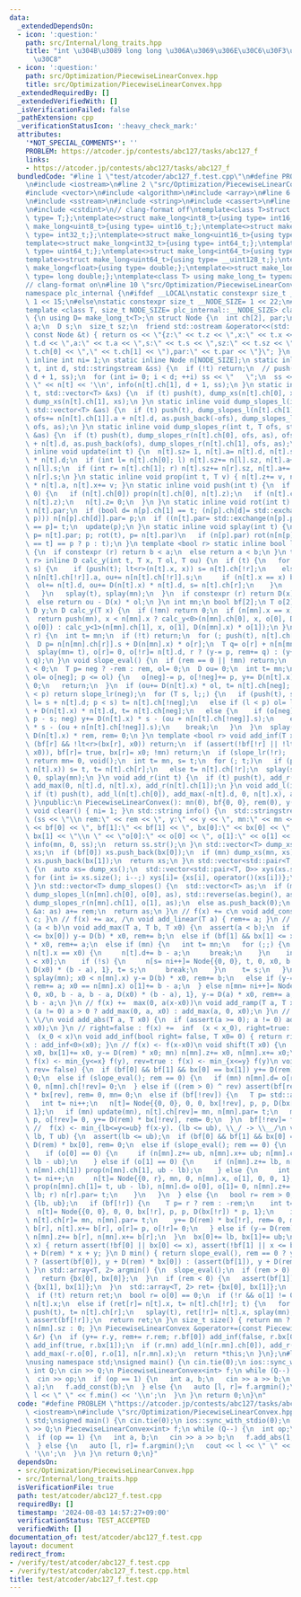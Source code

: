 ```yaml
---
data:
  _extendedDependsOn:
  - icon: ':question:'
    path: src/Internal/long_traits.hpp
    title: "int \u304B\u3089 long long \u306A\u3069\u306E\u30C6\u30F3\u30D7\u30EC\u30FC\
      \u30C8"
  - icon: ':question:'
    path: src/Optimization/PiecewiseLinearConvex.hpp
    title: src/Optimization/PiecewiseLinearConvex.hpp
  _extendedRequiredBy: []
  _extendedVerifiedWith: []
  _isVerificationFailed: false
  _pathExtension: cpp
  _verificationStatusIcon: ':heavy_check_mark:'
  attributes:
    '*NOT_SPECIAL_COMMENTS*': ''
    PROBLEM: https://atcoder.jp/contests/abc127/tasks/abc127_f
    links:
    - https://atcoder.jp/contests/abc127/tasks/abc127_f
  bundledCode: "#line 1 \"test/atcoder/abc127_f.test.cpp\"\n#define PROBLEM \"https://atcoder.jp/contests/abc127/tasks/abc127_f\"\
    \n#include <iostream>\n#line 2 \"src/Optimization/PiecewiseLinearConvex.hpp\"\n\
    #include <vector>\n#include <algorithm>\n#include <array>\n#line 6 \"src/Optimization/PiecewiseLinearConvex.hpp\"\
    \n#include <sstream>\n#include <string>\n#include <cassert>\n#line 2 \"src/Internal/long_traits.hpp\"\
    \n#include <cstdint>\n// clang-format off\ntemplate<class T>struct make_long{using\
    \ type= T;};\ntemplate<>struct make_long<int8_t>{using type= int16_t;};\ntemplate<>struct\
    \ make_long<uint8_t>{using type= uint16_t;};\ntemplate<>struct make_long<int16_t>{using\
    \ type= int32_t;};\ntemplate<>struct make_long<uint16_t>{using type= uint32_t;};\n\
    template<>struct make_long<int32_t>{using type= int64_t;};\ntemplate<>struct make_long<uint32_t>{using\
    \ type= uint64_t;};\ntemplate<>struct make_long<int64_t>{using type= __int128_t;};\n\
    template<>struct make_long<uint64_t>{using type= __uint128_t;};\ntemplate<>struct\
    \ make_long<float>{using type= double;};\ntemplate<>struct make_long<double>{using\
    \ type= long double;};\ntemplate<class T> using make_long_t= typename make_long<T>::type;\n\
    // clang-format on\n#line 10 \"src/Optimization/PiecewiseLinearConvex.hpp\"\n\
    namespace plc_internal {\n#ifdef __LOCAL\nstatic constexpr size_t __NODE_SIZE=\
    \ 1 << 15;\n#else\nstatic constexpr size_t __NODE_SIZE= 1 << 22;\n#endif\n}\n\
    template <class T, size_t NODE_SIZE= plc_internal::__NODE_SIZE> class PiecewiseLinearConvex\
    \ {\n using D= make_long_t<T>;\n struct Node {\n  int ch[2], par;\n  T z, x, d,\
    \ a;\n  D s;\n  size_t sz;\n  friend std::ostream &operator<<(std::ostream &os,\
    \ const Node &t) { return os << \"{z:\" << t.z << \",x:\" << t.x << \",d:\" <<\
    \ t.d << \",a:\" << t.a << \",s:\" << t.s << \",sz:\" << t.sz << \",ch:(\" <<\
    \ t.ch[0] << \",\" << t.ch[1] << \"),par:\" << t.par << \"}\"; }\n };\n static\
    \ inline int ni= 1;\n static inline Node n[NODE_SIZE];\n static inline void info(int\
    \ t, int d, std::stringstream &ss) {\n  if (!t) return;\n  // push(t);\n  info(n[t].ch[0],\
    \ d + 1, ss);\n  for (int i= 0; i < d; ++i) ss << \"   \";\n  ss << \" \u25A0\
    \ \" << n[t] << '\\n', info(n[t].ch[1], d + 1, ss);\n }\n static inline void dump_xs(int\
    \ t, std::vector<T> &xs) {\n  if (t) push(t), dump_xs(n[t].ch[0], xs), xs.push_back(n[t].x),\
    \ dump_xs(n[t].ch[1], xs);\n }\n static inline void dump_slopes_l(int t, T ofs,\
    \ std::vector<T> &as) {\n  if (t) push(t), dump_slopes_l(n[t].ch[1], ofs, as),\
    \ ofs+= n[n[t].ch[1]].a + n[t].d, as.push_back(-ofs), dump_slopes_l(n[t].ch[0],\
    \ ofs, as);\n }\n static inline void dump_slopes_r(int t, T ofs, std::vector<T>\
    \ &as) {\n  if (t) push(t), dump_slopes_r(n[t].ch[0], ofs, as), ofs+= n[n[t].ch[0]].a\
    \ + n[t].d, as.push_back(ofs), dump_slopes_r(n[t].ch[1], ofs, as);\n }\n static\
    \ inline void update(int t) {\n  n[t].sz= 1, n[t].a= n[t].d, n[t].s= D(n[t].x)\
    \ * n[t].d;\n  if (int l= n[t].ch[0]; l) n[t].sz+= n[l].sz, n[t].a+= n[l].a, n[t].s+=\
    \ n[l].s;\n  if (int r= n[t].ch[1]; r) n[t].sz+= n[r].sz, n[t].a+= n[r].a, n[t].s+=\
    \ n[r].s;\n }\n static inline void prop(int t, T v) { n[t].z+= v, n[t].s+= D(v)\
    \ * n[t].a, n[t].x+= v; }\n static inline void push(int t) {\n  if (n[t].z !=\
    \ 0) {\n   if (n[t].ch[0]) prop(n[t].ch[0], n[t].z);\n   if (n[t].ch[1]) prop(n[t].ch[1],\
    \ n[t].z);\n   n[t].z= 0;\n  }\n }\n static inline void rot(int t) {\n  int p=\
    \ n[t].par;\n  if (bool d= n[p].ch[1] == t; (n[p].ch[d]= std::exchange(n[t].ch[!d],\
    \ p))) n[n[p].ch[d]].par= p;\n  if ((n[t].par= std::exchange(n[p].par, t))) n[n[t].par].ch[n[n[t].par].ch[1]\
    \ == p]= t;\n  update(p);\n }\n static inline void splay(int t) {\n  for (int\
    \ p= n[t].par; p; rot(t), p= n[t].par)\n   if (n[p].par) rot(n[n[p].par].ch[n[p].ch[1]\
    \ == t] == p ? p : t);\n }\n template <bool r> static inline bool lt(T a, T b)\
    \ {\n  if constexpr (r) return b < a;\n  else return a < b;\n }\n template <bool\
    \ r> inline D calc_y(int t, T x, T ol, T ou) {\n  if (t) {\n   for (int s;; t=\
    \ s) {\n    if (push(t); lt<r>(n[t].x, x)) s= n[t].ch[!r];\n    else {\n     ol+=\
    \ n[n[t].ch[!r]].a, ou+= n[n[t].ch[!r]].s;\n     if (n[t].x == x) break;\n   \
    \  ol+= n[t].d, ou+= D(n[t].x) * n[t].d, s= n[t].ch[r];\n    }\n    if (!s) break;\n\
    \   }\n   splay(t), splay(mn);\n  }\n  if constexpr (r) return D(x) * ol - ou;\n\
    \  else return ou - D(x) * ol;\n }\n int mn;\n bool bf[2];\n T o[2], rem, bx[2];\n\
    \ D y;\n D calc_y(T x) {\n  if (!mn) return 0;\n  if (n[mn].x == x) return 0;\n\
    \  return push(mn), x < n[mn].x ? calc_y<0>(n[mn].ch[0], x, o[0], D(n[mn].x) *\
    \ o[0]) : calc_y<1>(n[mn].ch[1], x, o[1], D(n[mn].x) * o[1]);\n }\n void slope_lr(bool\
    \ r) {\n  int t= mn;\n  if (!t) return;\n  for (; push(t), n[t].ch[r];) t= n[t].ch[r];\n\
    \  D p= n[n[mn].ch[r]].s + D(n[mn].x) * o[r];\n  T q= o[r] + n[n[mn].ch[r]].a;\n\
    \  splay(mn= t), o[r]= 0, o[!r]= n[t].d, r ? (y-= p, rem+= q) : (y+= p, rem-=\
    \ q);\n }\n void slope_eval() {\n  if (rem == 0 || !mn) return;\n  bool neg= rem\
    \ < 0;\n  T p= neg ? -rem : rem, ol= 0;\n  D ou= 0;\n  int t= mn;\n  if (push(t),\
    \ ol= o[neg]; p <= ol) {\n   o[neg]-= p, o[!neg]+= p, y+= D(n[t].x) * rem, rem=\
    \ 0;\n   return;\n  }\n  if (ou+= D(n[t].x) * ol, t= n[t].ch[neg]; ol + n[t].a\
    \ < p) return slope_lr(neg);\n  for (T s, l;;) {\n   if (push(t), s= ol + n[n[t].ch[!neg]].a,\
    \ l= s + n[t].d; p < s) t= n[t].ch[!neg];\n   else if (l < p) ol= l, ou+= n[n[t].ch[!neg]].s\
    \ + D(n[t].x) * n[t].d, t= n[t].ch[neg];\n   else {\n    if (o[neg]= l - p, o[!neg]=\
    \ p - s; neg) y+= D(n[t].x) * s - (ou + n[n[t].ch[!neg]].s);\n    else y-= D(n[t].x)\
    \ * s - (ou + n[n[t].ch[!neg]].s);\n    break;\n   }\n  }\n  splay(mn= t), y+=\
    \ D(n[t].x) * rem, rem= 0;\n }\n template <bool r> void add_inf(T x0) {\n  if\
    \ (bf[r] && !lt<r>(bx[r], x0)) return;\n  if (assert(!bf[!r] || !lt<r>(bx[!r],\
    \ x0)), bf[r]= true, bx[r]= x0; !mn) return;\n  if (slope_lr(!r); !lt<r>(x0, n[mn].x))\
    \ return mn= 0, void();\n  int t= mn, s= t;\n  for (; t;)\n   if (push(t); lt<r>(x0,\
    \ n[t].x)) s= t, t= n[t].ch[r];\n   else t= n[t].ch[!r];\n  splay(s), n[s].ch[r]=\
    \ 0, splay(mn);\n }\n void add_r(int t) {\n  if (t) push(t), add_r(n[t].ch[0]),\
    \ add_max(0, n[t].d, n[t].x), add_r(n[t].ch[1]);\n }\n void add_l(int t) {\n \
    \ if (t) push(t), add_l(n[t].ch[0]), add_max(-n[t].d, 0, n[t].x), add_l(n[t].ch[1]);\n\
    \ }\npublic:\n PiecewiseLinearConvex(): mn(0), bf{0, 0}, rem(0), y(0) {}\n static\
    \ void clear() { ni= 1; }\n std::string info() {\n  std::stringstream ss;\n  if\
    \ (ss << \"\\n rem:\" << rem << \", y:\" << y << \", mn:\" << mn << \"\\n bf[0]:\"\
    \ << bf[0] << \", bf[1]:\" << bf[1] << \", bx[0]:\" << bx[0] << \", bx[1]:\" <<\
    \ bx[1] << \"\\n \" << \"o[0]:\" << o[0] << \", o[1]:\" << o[1] << \"\\n\"; mn)\
    \ info(mn, 0, ss);\n  return ss.str();\n }\n std::vector<T> dump_xs() {\n  std::vector<T>\
    \ xs;\n  if (bf[0]) xs.push_back(bx[0]);\n  if (mn) dump_xs(mn, xs);\n  if (bf[1])\
    \ xs.push_back(bx[1]);\n  return xs;\n }\n std::vector<std::pair<T, D>> dump_xys()\
    \ {\n  auto xs= dump_xs();\n  std::vector<std::pair<T, D>> xys(xs.size());\n \
    \ for (int i= xs.size(); i--;) xys[i]= {xs[i], operator()(xs[i])};\n  return xys;\n\
    \ }\n std::vector<T> dump_slopes() {\n  std::vector<T> as;\n  if (mn) as.push_back(-o[0]),\
    \ dump_slopes_l(n[mn].ch[0], o[0], as), std::reverse(as.begin(), as.end()), as.push_back(o[1]),\
    \ dump_slopes_r(n[mn].ch[1], o[1], as);\n  else as.push_back(0);\n  for (auto\
    \ &a: as) a+= rem;\n  return as;\n }\n // f(x) += c\n void add_const(D c) { y+=\
    \ c; }\n // f(x) += ax, /\n void add_linear(T a) { rem+= a; }\n //  f(x) += max(a(x-x0),b(x-x0)),\
    \ (a < b)\n void add_max(T a, T b, T x0) {\n  assert(a < b);\n  if (bf[0] && x0\
    \ <= bx[0]) y-= D(b) * x0, rem+= b;\n  else if (bf[1] && bx[1] <= x0) y-= D(a)\
    \ * x0, rem+= a;\n  else if (mn) {\n   int t= mn;\n   for (;;) {\n    if (push(t);\
    \ n[t].x == x0) {\n     n[t].d+= b - a;\n     break;\n    }\n    int &s= n[t].ch[n[t].x\
    \ < x0];\n    if (!s) {\n     n[s= ni++]= Node{{0, 0}, t, 0, x0, b - a, b - a,\
    \ D(x0) * (b - a), 1}, t= s;\n     break;\n    }\n    t= s;\n   }\n   if (splay(t),\
    \ splay(mn); x0 < n[mn].x) y-= D(b) * x0, rem+= b;\n   else if (y-= D(a) * x0,\
    \ rem+= a; x0 == n[mn].x) o[1]+= b - a;\n  } else n[mn= ni++]= Node{{0, 0}, 0,\
    \ 0, x0, b - a, b - a, D(x0) * (b - a), 1}, y-= D(a) * x0, rem+= a, o[0]= 0, o[1]=\
    \ b - a;\n }\n // f(x) +=  max(0, a(x-x0))\n void add_ramp(T a, T x0) {\n  if\
    \ (a != 0) a > 0 ? add_max(0, a, x0) : add_max(a, 0, x0);\n }\n // f(x) += a|x-x0|,\
    \ \\/\n void add_abs(T a, T x0) {\n  if (assert(a >= 0); a != 0) add_max(-a, a,\
    \ x0);\n }\n // right=false : f(x) +=  inf  (x < x_0), right=true: f(x) += inf\
    \  (x_0 < x)\n void add_inf(bool right= false, T x0= 0) { return right ? add_inf<1>(x0)\
    \ : add_inf<0>(x0); }\n // f(x) <- f(x-x0)\n void shift(T x0) {\n  if (bx[0]+=\
    \ x0, bx[1]+= x0, y-= D(rem) * x0; mn) n[mn].z+= x0, n[mn].x+= x0;\n }\n // rev=false:\
    \ f(x) <- min_{y<=x} f(y), rev=true : f(x) <- min_{x<=y} f(y)\n void chmin_cum(bool\
    \ rev= false) {\n  if (bf[0] && bf[1] && bx[0] == bx[1]) y+= D(rem) * bx[0], rem=\
    \ 0;\n  else if (slope_eval(); rem == 0) {\n   if (mn) n[mn].d= o[rev], o[!rev]=\
    \ 0, n[mn].ch[!rev]= 0;\n  } else if ((rem > 0) ^ rev) assert(bf[rev]), y+= D(rem)\
    \ * bx[rev], rem= 0, mn= 0;\n  else if (bf[!rev]) {\n   T p= std::abs(rem);\n\
    \   int t= ni++;\n   n[t]= Node{{0, 0}, 0, 0, bx[!rev], p, p, D(bx[!rev]) * p,\
    \ 1};\n   if (mn) update(mn), n[t].ch[rev]= mn, n[mn].par= t;\n   mn= t, o[rev]=\
    \ p, o[!rev]= 0, y+= D(rem) * bx[!rev], rem= 0;\n  }\n  bf[!rev]= false;\n }\n\
    \ //  f(x) <- min_{lb<=y<=ub} f(x-y). (lb <= ub), \\_/ -> \\__/\n void chmin_slide_win(T\
    \ lb, T ub) {\n  assert(lb <= ub);\n  if (bf[0] && bf[1] && bx[0] == bx[1]) y+=\
    \ D(rem) * bx[0], rem= 0;\n  else if (slope_eval(); rem == 0) {\n   if (mn) {\n\
    \    if (o[0] == 0) {\n     if (n[mn].z+= ub, n[mn].x+= ub; n[mn].ch[0]) prop(n[mn].ch[0],\
    \ lb - ub);\n    } else if (o[1] == 0) {\n     if (n[mn].z+= lb, n[mn].x+= lb;\
    \ n[mn].ch[1]) prop(n[mn].ch[1], ub - lb);\n    } else {\n     int r= n[mn].ch[1],\
    \ t= ni++;\n     n[t]= Node{{0, r}, mn, 0, n[mn].x, o[1], 0, 0, 1};\n     if (update(t),\
    \ prop(n[mn].ch[1]= t, ub - lb), n[mn].d= o[0], o[1]= 0, n[mn].z+= lb, n[mn].x+=\
    \ lb; r) n[r].par= t;\n    }\n   }\n  } else {\n   bool r= rem > 0;\n   T b[2]=\
    \ {lb, ub};\n   if (bf[!r]) {\n    T p= r ? rem : -rem;\n    int t= ni++;\n  \
    \  n[t]= Node{{0, 0}, 0, 0, bx[!r], p, p, D(bx[!r]) * p, 1};\n    if (mn) update(mn),\
    \ n[t].ch[r]= mn, n[mn].par= t;\n    y+= D(rem) * bx[!r], rem= 0, mn= t, n[t].z+=\
    \ b[r], n[t].x+= b[r], o[r]= p, o[!r]= 0;\n   } else if (y-= D(rem) * b[r]; mn)\
    \ n[mn].z+= b[r], n[mn].x+= b[r];\n  }\n  bx[0]+= lb, bx[1]+= ub;\n }\n D operator()(T\
    \ x) { return assert(!bf[0] || bx[0] <= x), assert(!bf[1] || x <= bx[1]), calc_y(x)\
    \ + D(rem) * x + y; }\n D min() { return slope_eval(), rem == 0 ? y : rem > 0\
    \ ? (assert(bf[0]), y + D(rem) * bx[0]) : (assert(bf[1]), y + D(rem) * bx[1]);\
    \ }\n std::array<T, 2> argmin() {\n  slope_eval();\n  if (rem > 0) {\n   assert(bf[0]);\n\
    \   return {bx[0], bx[0]};\n  }\n  if (rem < 0) {\n   assert(bf[1]);\n   return\
    \ {bx[1], bx[1]};\n  }\n  std::array<T, 2> ret= {bx[0], bx[1]};\n  int t= mn;\n\
    \  if (!t) return ret;\n  bool r= o[0] == 0;\n  if (!r && o[1] != 0) ret[0]= ret[1]=\
    \ n[t].x;\n  else if (ret[r]= n[t].x, t= n[t].ch[!r]; t) {\n   for (; n[t].ch[r];)\
    \ push(t), t= n[t].ch[r];\n   splay(t), ret[!r]= n[t].x, splay(mn);\n  } else\
    \ assert(bf[!r]);\n  return ret;\n }\n size_t size() { return mn ? update(mn),\
    \ n[mn].sz : 0; }\n PiecewiseLinearConvex &operator+=(const PiecewiseLinearConvex\
    \ &r) {\n  if (y+= r.y, rem+= r.rem; r.bf[0]) add_inf(false, r.bx[0]);\n  if (r.bf[1])\
    \ add_inf(true, r.bx[1]);\n  if (r.mn) add_l(n[r.mn].ch[0]), add_r(n[r.mn].ch[1]),\
    \ add_max(-r.o[0], r.o[1], n[r.mn].x);\n  return *this;\n }\n};\n#line 4 \"test/atcoder/abc127_f.test.cpp\"\
    \nusing namespace std;\nsigned main() {\n cin.tie(0);\n ios::sync_with_stdio(0);\n\
    \ int Q;\n cin >> Q;\n PiecewiseLinearConvex<int> f;\n while (Q--) {\n  int op;\n\
    \  cin >> op;\n  if (op == 1) {\n   int a, b;\n   cin >> a >> b;\n   f.add_abs(1,\
    \ a);\n   f.add_const(b);\n  } else {\n   auto [l, r]= f.argmin();\n   cout <<\
    \ l << \" \" << f.min() << '\\n';\n  }\n }\n return 0;\n}\n"
  code: "#define PROBLEM \"https://atcoder.jp/contests/abc127/tasks/abc127_f\"\n#include\
    \ <iostream>\n#include \"src/Optimization/PiecewiseLinearConvex.hpp\"\nusing namespace\
    \ std;\nsigned main() {\n cin.tie(0);\n ios::sync_with_stdio(0);\n int Q;\n cin\
    \ >> Q;\n PiecewiseLinearConvex<int> f;\n while (Q--) {\n  int op;\n  cin >> op;\n\
    \  if (op == 1) {\n   int a, b;\n   cin >> a >> b;\n   f.add_abs(1, a);\n   f.add_const(b);\n\
    \  } else {\n   auto [l, r]= f.argmin();\n   cout << l << \" \" << f.min() <<\
    \ '\\n';\n  }\n }\n return 0;\n}"
  dependsOn:
  - src/Optimization/PiecewiseLinearConvex.hpp
  - src/Internal/long_traits.hpp
  isVerificationFile: true
  path: test/atcoder/abc127_f.test.cpp
  requiredBy: []
  timestamp: '2024-08-03 14:57:27+09:00'
  verificationStatus: TEST_ACCEPTED
  verifiedWith: []
documentation_of: test/atcoder/abc127_f.test.cpp
layout: document
redirect_from:
- /verify/test/atcoder/abc127_f.test.cpp
- /verify/test/atcoder/abc127_f.test.cpp.html
title: test/atcoder/abc127_f.test.cpp
---
```

